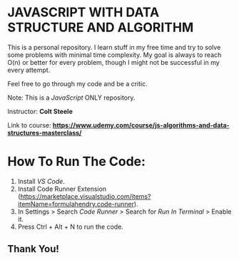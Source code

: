 JAVASCRIPT WITH DATA STRUCTURE AND ALGORITHM
=============================================

This is a personal repository.
I learn stuff in my free time and try to solve some problems with minimal time complexity.
My goal is always to reach O(n) or better for every problem, though I might not be successful in my every attempt.

Feel free to go through my code and be a critic.

Note: This is a *JavaScript* ONLY repository.


Instructor: **Colt Steele**

Link to course: **https://www.udemy.com/course/js-algorithms-and-data-structures-masterclass/**


How To Run The Code:
====================
1. Install *VS Code*.
2. Install Code Runner Extension (https://marketplace.visualstudio.com/items?itemName=formulahendry.code-runner).
3. In Settings > Search *Code Runner* > Search for *Run In Terminal* > Enable it.
4. Press Ctrl + Alt + N to run the code.


Thank You!
-----------
